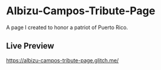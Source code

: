 # Albizu-Campos-Tribute-Page
A page I created to honor a patriot of Puerto Rico. 

## Live Preview

https://albizu-campos-tribute-page.glitch.me/
